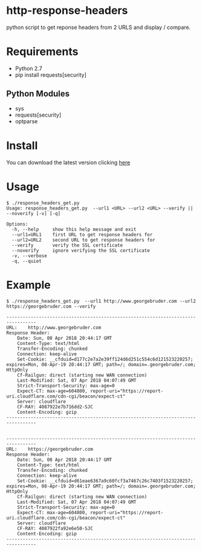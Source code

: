 # http-response-headers

python script to get reponse headers from 2 URLS and display / compare.

# Requirements

* Python 2.7
* pip install requests[security]

## Python Modules

* sys
* requests[security]
* optparse

# Install

You can download the latest version clicking [here](https://github.com/gbruder/http_response_headers/archive/master.zip)

# Usage

```
$ ./response_headers_get.py 
Usage: response_headers_get.py  --url1 <URL> --url2 <URL> --verify || --noverify [-v] [-q]

Options:
  -h, --help     show this help message and exit
  --url1=URL1    first URL to get response headers for
  --url2=URL2    second URL to get response headers for
  --verify       verify the SSL certificate
  --noverify     ignore verifying the SSL certificate
  -v, --verbose
  -q, --quiet
```

# Example

```
$ ./response_headers_get.py  --url1 http://www.georgebruder.com --url2 https://georgebruder.com --verify

---------------------------------------------------------------------------------
URL:    http://www.georgebruder.com
Response Header:
    Date: Sun, 08 Apr 2018 20:44:17 GMT
    Content-Type: text/html
    Transfer-Encoding: chunked
    Connection: keep-alive
    Set-Cookie: __cfduid=d177c2e7a2e39ff124d6d251c554c6d121523220257; expires=Mon, 08-Apr-19 20:44:17 GMT; path=/; domain=.georgebruder.com; HttpOnly
    Cf-Railgun: direct (starting new WAN connection)
    Last-Modified: Sat, 07 Apr 2018 04:07:49 GMT
    Strict-Transport-Security: max-age=0
    Expect-CT: max-age=604800, report-uri="https://report-uri.cloudflare.com/cdn-cgi/beacon/expect-ct"
    Server: cloudflare
    CF-RAY: 4087922e7b716dd2-SJC
    Content-Encoding: gzip
---------------------------------------------------------------------------------


---------------------------------------------------------------------------------
URL:    https://georgebruder.com
Response Header:
    Date: Sun, 08 Apr 2018 20:44:17 GMT
    Content-Type: text/html
    Transfer-Encoding: chunked
    Connection: keep-alive
    Set-Cookie: __cfduid=d61eae6367a9c60fcf3a7467c26c7403f1523220257; expires=Mon, 08-Apr-19 20:44:17 GMT; path=/; domain=.georgebruder.com; HttpOnly
    Cf-Railgun: direct (starting new WAN connection)
    Last-Modified: Sat, 07 Apr 2018 04:07:49 GMT
    Strict-Transport-Security: max-age=0
    Expect-CT: max-age=604800, report-uri="https://report-uri.cloudflare.com/cdn-cgi/beacon/expect-ct"
    Server: cloudflare
    CF-RAY: 4087922fa92e6e50-SJC
    Content-Encoding: gzip
---------------------------------------------------------------------------------
```

